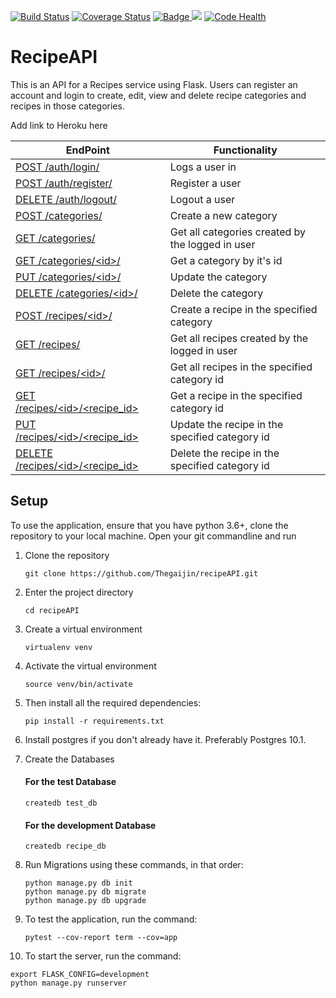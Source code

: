 [![Build Status](https://travis-ci.org/Thegaijin/RecipeAPI.svg?branch=master)](https://travis-ci.org/Thegaijin/RecipeAPI)
[![Coverage Status](https://coveralls.io/repos/github/Thegaijin/RecipeAPI/badge.svg?branch=validate)](https://coveralls.io/github/Thegaijin/RecipeAPI?branch=validate)
<a href="https://www.python.org/dev/peps/pep-0008/">
<img class="notice-badge" src="https://img.shields.io/badge/code%20style-pep8-orange.svg" alt="Badge"/>
</a>
<a href="https://codeclimate.com/github/Thegaijin/RecipeAPI/maintainability"><img src="https://api.codeclimate.com/v1/badges/c75e4a167e39a25c50aa/maintainability" /></a>
[![Code Health](https://landscape.io/github/Thegaijin/RecipeAPI/master/landscape.svg?style=flat)](https://landscape.io/github/Thegaijin/RecipeAPI/master)

# RecipeAPI

This is an API for a Recipes service using Flask. Users can register an account and login to create, edit, view and delete recipe categories and recipes in those categories.

Add link to Heroku here

| EndPoint                                 | Functionality                                    |
| ---------------------------------------- | ------------------------------------------------ |
| [ POST /auth/login/ ](#)                 | Logs a user in                                   |
| [ POST /auth/register/ ](#)              | Register a user                                  |
| [ DELETE /auth/logout/ ](#)              | Logout a user                                    |
| [ POST /categories/ ](#)                 | Create a new category                            |
| [ GET /categories/ ](#)                  | Get all categories created by the logged in user |
| [ GET /categories/\<id>/ ](#)            | Get a category by it's id                        |
| [ PUT /categories/\<id>/ ](#)            | Update the category                              |
| [ DELETE /categories/\<id>/ ](#)         | Delete the category                              |
| [ POST /recipes/\<id>/ ](#)              | Create a recipe in the specified category        |
| [ GET /recipes/](#)                      | Get all recipes created by the logged in user    |
| [ GET /recipes/\<id>/](#)                | Get all recipes in the specified category id     |
| [ GET /recipes/\<id>/\<recipe_id>](#)    | Get a recipe in the specified category id        |
| [ PUT /recipes/\<id>/<recipe_id> ](#)    | Update the recipe in the specified category id   |
| [ DELETE /recipes/\<id>/<recipe_id> ](#) | Delete the recipe in the specified category id   |

## Setup

To use the application, ensure that you have python 3.6+, clone the repository to your local machine. Open your git commandline and run

1. Clone the repository

   ```
   git clone https://github.com/Thegaijin/recipeAPI.git
   ```

2. Enter the project directory
   ```
   cd recipeAPI
   ```
3. Create a virtual environment
   ```
   virtualenv venv
   ```
4. Activate the virtual environment
   ```
   source venv/bin/activate
   ```
5. Then install all the required dependencies:
   ```
   pip install -r requirements.txt
   ```
6. Install postgres if you don't already have it. Preferably Postgres 10.1.

7. Create the Databases

   #### For the test Database

   ```
   createdb test_db
   ```

   #### For the development Database

   ```
   createdb recipe_db
   ```

8. Run Migrations using these commands, in that order:

   ```
   python manage.py db init
   python manage.py db migrate
   python manage.py db upgrade
   ```

9. To test the application, run the command:

   ```
   pytest --cov-report term --cov=app
   ```

10. To start the server, run the command:

```
export FLASK_CONFIG=development
python manage.py runserver
```
